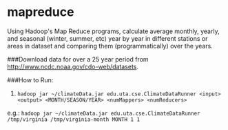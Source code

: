 # mapreduce
Using Hadoop's Map Reduce programs, calculate average monthly, yearly, and seasonal (winter, summer, etc) year by year in different stations or areas in dataset and comparing them (programmatically) over the years.

###Download data for over a 25 year period from http://www.ncdc.noaa.gov/cdo-web/datasets.

###How to Run:
1. `hadoop jar ~/climateData.jar edu.uta.cse.ClimateDataRunner <input> <output> <MONTH/SEASON/YEAR> <numMappers> <numReducers>`

e.g.: `hadoop jar ~/climateData.jar edu.uta.cse.ClimateDataRunner /tmp/virginia /tmp/virginia-month MONTH 1 1`
